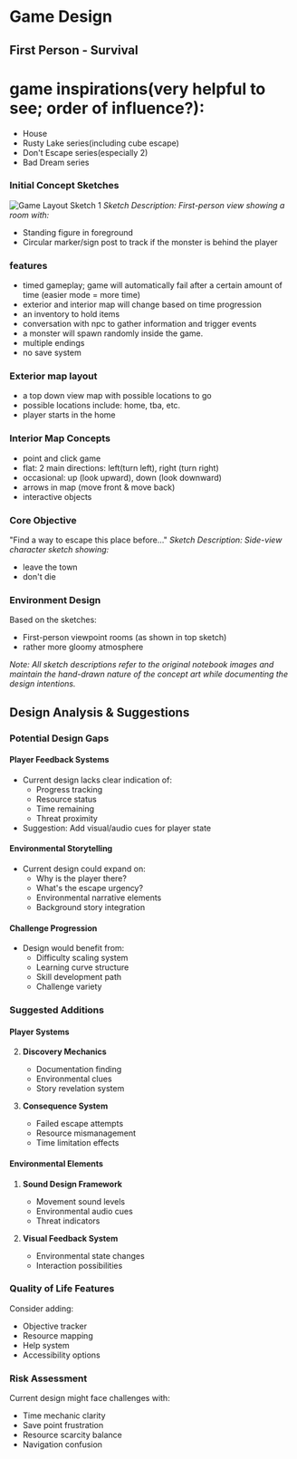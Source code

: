 
# Game Design
## First Person - Survival
# game inspirations(very helpful to see; order of influence?):
- House
- Rusty Lake series(including cube escape)
- Don't Escape series(especially 2)
- Bad Dream series


### Initial Concept Sketches
![Game Layout Sketch 1](https://github.com/avivpilipski/KZgameDesign/blob/main/gameDesign.jpg)
*Sketch Description: First-person view showing a room with:*
- Standing figure in foreground
- Circular marker/sign post to track if the monster is behind the player

### features
- timed gameplay; game will automatically fail after a certain amount of time (easier mode = more time)
- exterior and interior map will change based on time progression
- an inventory to hold items
- conversation with npc to gather information and trigger events
- a monster will spawn randomly inside the game. 
- multiple endings
- no save system

### Exterior map layout
- a top down view map with possible locations to go
- possible locations include: home, tba, etc. 
- player starts in the home

### Interior Map Concepts
- point and click game
- flat: 2 main directions: left(turn left), right (turn right)
- occasional: up (look upward), down (look downward)
- arrows in map (move front & move back)
- interactive objects

### Core Objective
"Find a way to escape this place before..."
*Sketch Description: Side-view character sketch showing:*
- leave the town 
- don't die

### Environment Design
Based on the sketches:
- First-person viewpoint rooms (as shown in top sketch)
- rather more gloomy atmosphere

*Note: All sketch descriptions refer to the original notebook images and maintain the hand-drawn nature of the concept art while documenting the design intentions.*

## Design Analysis & Suggestions

### Potential Design Gaps

#### Player Feedback Systems
- Current design lacks clear indication of:
  - Progress tracking
  - Resource status
  - Time remaining
  - Threat proximity
- Suggestion: Add visual/audio cues for player state


#### Environmental Storytelling
- Current design could expand on:
  - Why is the player there?
  - What's the escape urgency?
  - Environmental narrative elements
  - Background story integration

#### Challenge Progression
- Design would benefit from:
  - Difficulty scaling system
  - Learning curve structure
  - Skill development path
  - Challenge variety

### Suggested Additions

#### Player Systems
2. **Discovery Mechanics**
   - Documentation finding
   - Environmental clues
   - Story revelation system

3. **Consequence System**
   - Failed escape attempts
   - Resource mismanagement
   - Time limitation effects

#### Environmental Elements
1. **Sound Design Framework**
   - Movement sound levels
   - Environmental audio cues
   - Threat indicators

2. **Visual Feedback System**
   - Environmental state changes
   - Interaction possibilities

### Quality of Life Features
Consider adding:
- Objective tracker
- Resource mapping
- Help system
- Accessibility options

### Risk Assessment
Current design might face challenges with:
- Time mechanic clarity
- Save point frustration
- Resource scarcity balance
- Navigation confusion